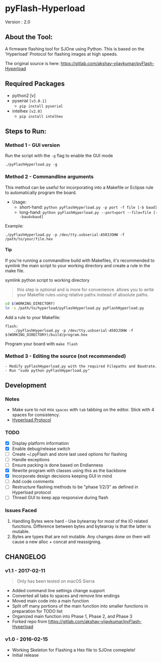 # pyFlash-Hyperload
Version : 2.0

## About the Tool:
A firmware flashing tool for SJOne using Python. This is based on the 'Hyperload' Protocol for flashing images at high speeds.

The original source is here: https://gitlab.com/akshay-vijaykumar/pyFlash-Hyperload

## Required Packages

* python2   [v]
* pyserial `[v3.0.1]`
    - `pip install pyserial`
* intelhex `[v2.0]`
    - `pip install intelhex`

## Steps to Run:
### Method 1 - GUI version
Run the script with the `-g` flag to enable the GUI mode

```
./pyFlashHyperload.py -g
```

### Method 2 - Commandline arguments
This method can be useful for incorporating into a Makefile or Eclipse rule to automatically program the board. 

* Usage: 
    - short-hand: `python pyFlashHyperload.py -p port -f file [-b baud]`
    - long-hand: `python pyFlashHyperload.py --port=port --file=file [--baud=baud]`


Example:
```
./pyFlashHyperload.py -p /dev/tty.usbserial-A503JOHW -f /path/to/your/file.hex
```

#### Tip
If you're running a commandline build with Makefiles, it's recommended to symlink the main script to your working directory and create a rule in the make file.  

symlink python script to working directory
> this step is optional and is more for convenience. allows you to write your Makefile rules using relative paths instead of absolute paths.

```bash
cd $(WORKING_DIRECTORY)
ln -s /path/to/hyperload/pyFlashHyperload.py pyFlashHyperload.py
```

Add a rule to your Makefile:

```make
flash:
    ./pyFlashHyperload.py -p /dev/tty.usbserial-A503JOHW -f $(WORKING_DIRECTORY)/build/program.hex
```

Program your board with `make flash`


### Method 3 - Editing the source (not recommended)
    - Modify pyFlashHyperload.py with the required Filepaths and Baudrate.
    - Run "sudo python pyFlashHyperload.py"

## Development

### Notes
* Make sure to not mix `spaces` with `tab` tabbing on the editor. Stick with 4 spaces for consistency.
* [Hyperload Protocol](http://www.socialledge.com/sjsu/index.php?title=Hyperload_Protocol)

### TODO

- [x] Display platform information
- [x] Enable debug/release switch
- [ ] Create ~/.pyFlash and store last used options for flashing
- [ ] Handle exceptions
- [ ] Ensure packing is done based on Endianness
- [x] Rewrite program with classes using this as the backbone
- [x] Incorporate design decisions keeping GUI in mind
- [ ] Add code comments
- [ ] Restructure flashing methods to be "phase 1/2/3" as defined in Hyperload protocol
- [ ] Thread GUI to keep app responsive during flash

### Issues Faced
1. Handling Bytes were hard - Use bytearray for most of the IO related functions. Difference between bytes and bytearray is that the latter is mutable. 
2. Bytes are types that are not mutable. Any changes done on them will cause a new alloc + concat and reassigning.

## CHANGELOG
### v1.1 - 2017-02-11
> Only has been tested on macOS Sierra

* Added command line settings change support
* Converted all tabs to spaces and remove line endings
* Moved main code into a main function 
* Split off many portions of the main function into smaller functions in preparation for TODO list
* Organized main function into Phase 1, Phase 2, and Phase 3
* Forked repo from https://gitlab.com/akshay-vijaykumar/pyFlash-Hyperload

### v1.0 - 2016-02-15
* Working Skeleton for Flashing a Hex file to SJOne comeplete!
* Initial release
